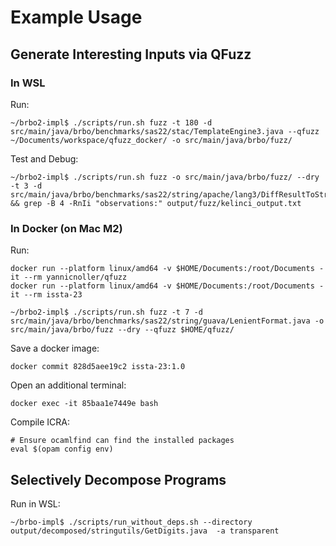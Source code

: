 # Example Usage

## Generate Interesting Inputs via QFuzz

### In WSL

Run:
```shell
~/brbo2-impl$ ./scripts/run.sh fuzz -t 180 -d src/main/java/brbo/benchmarks/sas22/stac/TemplateEngine3.java --qfuzz ~/Documents/workspace/qfuzz_docker/ -o src/main/java/brbo/fuzz/
```

Test and Debug:
```shell
~/brbo2-impl$ ./scripts/run.sh fuzz -o src/main/java/brbo/fuzz/ --dry -t 3 -d src/main/java/brbo/benchmarks/sas22/string/apache/lang3/DiffResultToString.java && grep -B 4 -RnIi "observations:" output/fuzz/kelinci_output.txt
```

### In Docker (on Mac M2) 

Run:
```shell
docker run --platform linux/amd64 -v $HOME/Documents:/root/Documents -it --rm yannicnoller/qfuzz
docker run --platform linux/amd64 -v $HOME/Documents:/root/Documents -it --rm issta-23

~/brbo2-impl$ ./scripts/run.sh fuzz -t 7 -d src/main/java/brbo/benchmarks/sas22/string/guava/LenientFormat.java -o src/main/java/brbo/fuzz --dry --qfuzz $HOME/qfuzz/
```

Save a docker image:
```shell
docker commit 828d5aee19c2 issta-23:1.0 
```

Open an additional terminal:
```shell
docker exec -it 85baa1e7449e bash
```

Compile ICRA:
```shell
# Ensure ocamlfind can find the installed packages
eval $(opam config env)
```

## Selectively Decompose Programs

Run in WSL:
```shell
~/brbo-impl$ ./scripts/run_without_deps.sh --directory output/decomposed/stringutils/GetDigits.java  -a transparent
```